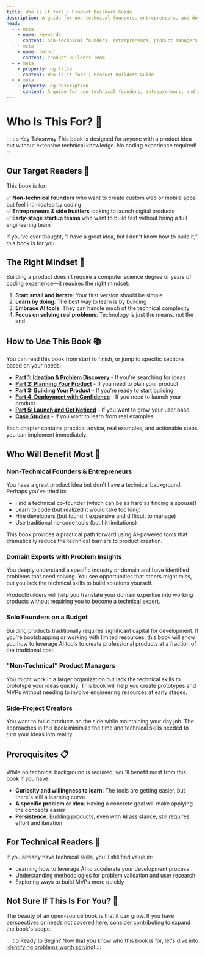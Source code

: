```yaml
---
title: Who is it for? | Product Builders Guide
description: A guide for non-technical founders, entrepreneurs, and domain experts looking to build digital products without coding expertise.
head:
  - - meta
    - name: keywords
      content: non-technical founders, entrepreneurs, product managers, domain experts, side projects, AI tools
  - - meta
    - name: author
      content: Product Builders Team
  - - meta
    - property: og:title
      content: Who is it for? | Product Builders Guide
  - - meta
    - property: og:description
      content: A guide for non-technical founders, entrepreneurs, and domain experts looking to build digital products without coding expertise.
---
```


# Who Is This For? 🎯

::: tip Key Takeaway
This book is designed for anyone with a product idea but without extensive technical knowledge. No coding experience required!
:::

## Our Target Readers 👥

<div class="content-box">

This book is for:

✅ **Non-technical founders** who want to create custom web or mobile apps but feel intimidated by coding  
✅ **Entrepreneurs & side hustlers** looking to launch digital products  
✅ **Early-stage startup teams** who want to build fast without hiring a full engineering team  

If you've ever thought, "I have a great idea, but I don't know how to build it," this book is for you.

</div>

## The Right Mindset 🧠

<div class="principles-grid">

Building a product doesn't require a computer science degree or years of coding experience—it requires the right mindset:

1. **Start small and iterate**: Your first version should be simple
2. **Learn by doing**: The best way to learn is by building
3. **Embrace AI tools**: They can handle much of the technical complexity
4. **Focus on solving real problems**: Technology is just the means, not the end

</div>

## How to Use This Book 📚

<div class="navigation-guide">

You can read this book from start to finish, or jump to specific sections based on your needs:

- **[Part 1: Ideation & Problem Discovery](/part1/overview)** - If you're searching for ideas
- **[Part 2: Planning Your Product](/part2/overview)** - If you need to plan your product
- **[Part 3: Building Your Product](/part3/overview)** - If you're ready to start building
- **[Part 4: Deployment with Confidence](/part4/overview)** - If you need to launch your product
- **[Part 5: Launch and Get Noticed](/part5/overview)** - If you want to grow your user base
- **[Case Studies](/case-studies/overview)** - If you want to learn from real examples

Each chapter contains practical advice, real examples, and actionable steps you can implement immediately.

</div>

## Who Will Benefit Most 🎯

<div class="readers-grid">

### Non-Technical Founders & Entrepreneurs

You have a great product idea but don't have a technical background. Perhaps you've tried to:
- Find a technical co-founder (which can be as hard as finding a spouse!)
- Learn to code (but realized it would take too long)
- Hire developers (but found it expensive and difficult to manage)
- Use traditional no-code tools (but hit limitations)

This book provides a practical path forward using AI-powered tools that dramatically reduce the technical barriers to product creation.

### Domain Experts with Problem Insights

You deeply understand a specific industry or domain and have identified problems that need solving. You see opportunities that others might miss, but you lack the technical skills to build solutions yourself.

ProductBuilders will help you translate your domain expertise into working products without requiring you to become a technical expert.

### Solo Founders on a Budget

Building products traditionally requires significant capital for development. If you're bootstrapping or working with limited resources, this book will show you how to leverage AI tools to create professional products at a fraction of the traditional cost.

### "Non-Technical" Product Managers

You might work in a larger organization but lack the technical skills to prototype your ideas quickly. This book will help you create prototypes and MVPs without needing to involve engineering resources at early stages.

### Side-Project Creators

You want to build products on the side while maintaining your day job. The approaches in this book minimize the time and technical skills needed to turn your ideas into reality.


</div>

## Prerequisites 📋

<div class="checklist">

While no technical background is required, you'll benefit most from this book if you have:

- **Curiosity and willingness to learn**: The tools are getting easier, but there's still a learning curve
- **A specific problem or idea**: Having a concrete goal will make applying the concepts easier
- **Persistence**: Building products, even with AI assistance, still requires effort and iteration

</div>

## For Technical Readers 🔧

<div class="tech-box">

If you already have technical skills, you'll still find value in:
- Learning how to leverage AI to accelerate your development process
- Understanding methodologies for problem validation and user research
- Exploring ways to build MVPs more quickly

</div>

## Not Sure If This Is For You? 💭

<div class="contribution-box">

The beauty of an open-source book is that it can grow. If you have perspectives or needs not covered here, consider [contributing](/contribute) to expand the book's scope.

</div>

::: tip Ready to Begin?
Now that you know who this book is for, let's dive into [identifying problems worth solving](/part1/identifying-problems)!
:::
